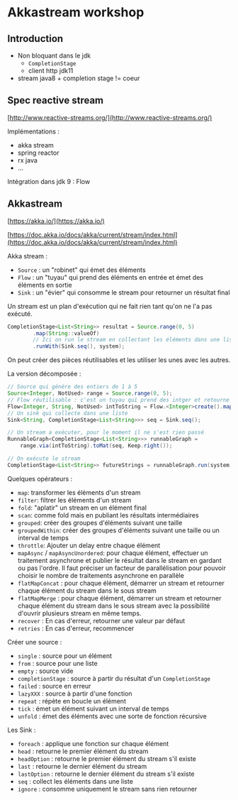 # Akkastream workshop 

## Introduction 

 * Non bloquant dans le jdk 
    * `CompletionStage` 
    * client http jdk11
 * stream java8 + completion stage != coeur 

## Spec reactive stream 

[http://www.reactive-streams.org/](http://www.reactive-streams.org/)

Implémentations : 

 * akka stream 
 * spring reactor
 * rx java 
 * ... 

Intégration dans jdk 9 : Flow 

## Akkastream 

[https://akka.io/](https://akka.io/)

[https://doc.akka.io/docs/akka/current/stream/index.html](https://doc.akka.io/docs/akka/current/stream/index.html)

Akka stream : 

 * `Source` : un "robinet" qui émet des éléments 
 * `Flow` : un "tuyau" qui prend des éléments en entrée et émet des éléments en sortie
 * `Sink` : un "évier" qui consomme le stream pour retourner un résultat final

Un stream est un plan d'exécution qui ne fait rien tant qu'on ne l'a pas exécuté.

```java
CompletionStage<List<String>> resultat = Source.range(0, 5)
        .map(String::valueOf)
        // Ici on run le stream en collectant les éléments dans une liste 
        .runWith(Sink.seq(), system);
```

On peut créer des pièces réutilisables et les utiliser les unes avec les autres. 

La version décomposée : 

```java
// Source qui génère des entiers de 1 à 5 
Source<Integer, NotUsed> range = Source.range(0, 5);
// Flow réutilisable : c'est un tuyau qui prend des intger et retourne des strings
Flow<Integer, String, NotUsed> intToString = Flow.<Integer>create().map(String::valueOf);
// Un sink qui collecte dans une liste 
Sink<String, CompletionStage<List<String>>> seq = Sink.seq();

// Un stream a exécuter, pour le moment il ne s'est rien passé
RunnableGraph<CompletionStage<List<String>>> runnableGraph =
    range.via(intToString).toMat(seq, Keep.right());

// On exécute le stream 
CompletionStage<List<String>> futureStrings = runnableGraph.run(system);
```
Quelques opérateurs : 

 * `map`: transformer les éléments d'un stream 
 * `filter`: filtrer les éléments d'un stream 
 * `fold`: "aplatir" un stream en un élément final
 * `scan`: comme fold mais en publiant les résultats intermédiaires
 * `grouped`: créer des groupes d'éléments suivant une taille
 * `groupedWithin`: créer des groupes d'éléments suivant une taille ou un interval de temps
 * `throttle`: Ajouter un delay entre chaque élément
 * `mapAsync` / `mapAsyncUnordered`: pour chaque élément, effectuer un traitement asynchrone et publier le résultat dans le stream en gardant ou pas l'ordre. Il faut préciser un facteur de parallélisation pour pouvoir choisir le nombre de traitements asynchrone en parallèle
 * `flatMapConcat` : pour chaque élément, démarrer un stream et retourner chaque élément du stream dans le sous stream
 * `flatMapMerge` : pour chaque élément, démarrer un stream et retourner chaque élément du stream dans le sous stream avec la possibilité d'ouvrir plusieurs stream en même temps.
 * `recover` : En cas d'erreur, retourner une valeur par défaut 
 * `retries` : En cas d'erreur, recommencer 

Créer une source :

 * `single` : source pour un élément 
 * `from` : source pour une liste  
 * `empty` : source vide  
 * `completionStage` : source à partir du résultat d'un `CompletionStage`
 * `failed` : source en erreur
 * `lazyXXX` : source à partir d'une fonction
 * `repeat` : répète en boucle un élément    
 * `tick` : émet un élément suivant un interval de temps    
 * `unfold` : émet des éléments avec une sorte de fonction récursive     

Les Sink : 

 * `foreach` : applique une fonction sur chaque élément 
 * `head` : retourne le premier élément du stream 
 * `headOption` : retourne le premier élément du stream s'il existe
 * `last` : retourne le dernier élément du stream 
 * `lastOption` : retourne le dernier élément du stream s'il existe
 * `seq` : collect les éléments dans une liste 
 * `ignore` : consomme uniquement le stream sans rien retourner
